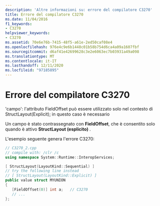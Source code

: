 ```yaml
---
description: 'Altre informazioni su: errore del compilatore C3270'
title: Errore del compilatore C3270
ms.date: 11/04/2016
f1_keywords:
- C3270
helpviewer_keywords:
- C3270
ms.assetid: 70e6e76b-7415-48f5-a61e-2ed50caf08e4
ms.openlocfilehash: 976e4c9e6b1448c01b58b754d6ca4a09a1607fbf
ms.sourcegitcommit: d6af41e42699628c3e2e6063ec7b03931a49a098
ms.translationtype: MT
ms.contentlocale: it-IT
ms.lasthandoff: 12/11/2020
ms.locfileid: "97185895"
---
```

# <a name="compiler-error-c3270"></a>Errore del compilatore C3270

'campo': l'attributo FieldOffset può essere utilizzato solo nel contesto di StructLayout(Explicit); in questo caso è necessario

Un campo è stato contrassegnato con **FieldOffset**, che è consentito solo quando è attivo **StructLayout (esplicito)** .

L'esempio seguente genera l'errore C3270:

```cpp
// C3270_2.cpp
// compile with: /clr /c
using namespace System::Runtime::InteropServices;

[ StructLayout(LayoutKind::Sequential) ]
// try the following line instead
// [ StructLayout(LayoutKind::Explicit) ]
public value struct MYUNION
{
   [FieldOffset(0)] int a;   // C3270
   // ...
};
```
